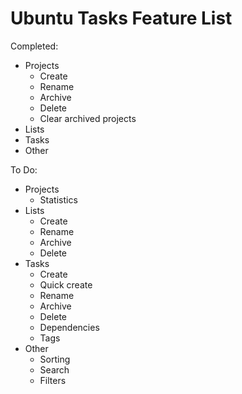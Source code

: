 Ubuntu Tasks Feature List
=========================

Completed:

 * Projects
   * Create
   * Rename
   * Archive
   * Delete
   * Clear archived projects
 * Lists
 * Tasks
 * Other

To Do:

 * Projects
   * Statistics
 * Lists
   * Create
   * Rename
   * Archive
   * Delete
 * Tasks
   * Create
   * Quick create
   * Rename
   * Archive
   * Delete
   * Dependencies
   * Tags
 * Other
   * Sorting
   * Search
   * Filters
